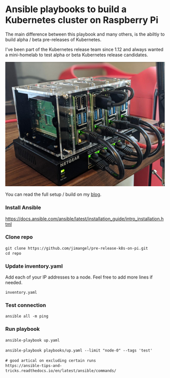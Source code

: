#  Ansible playbooks to build a Kubernetes cluster on Raspberry Pi

The main difference between this playbook and many others, is the abiltiy to build alpha / beta pre-releases of Kubernetes.

I've been part of the Kubernetes release team since 1.12 and always wanted a mini-homelab to test alpha or beta Kubernetes release candidates.

![](img/pi.jpg)

You can read the full setup / build on my [blog](jimangel.io/post/upstream-kubernetes-on-pi/).

### Install Ansible
https://docs.ansible.com/ansible/latest/installation_guide/intro_installation.html

### Clone repo

```
git clone https://github.com/jimangel/pre-release-k8s-on-pi.git
cd repo
```

### Update inventory.yaml

Add each of your IP addresses to a node. Feel free to add more lines if needed.

```
inventory.yaml
```

### Test connection

```
ansible all -m ping
```

### Run playbook

```
ansible-playbook up.yaml

ansible-playbook playbooks/up.yaml --limit "node-0" --tags 'test'

# good artical on excluding certain runs
https://ansible-tips-and-tricks.readthedocs.io/en/latest/ansible/commands/
```